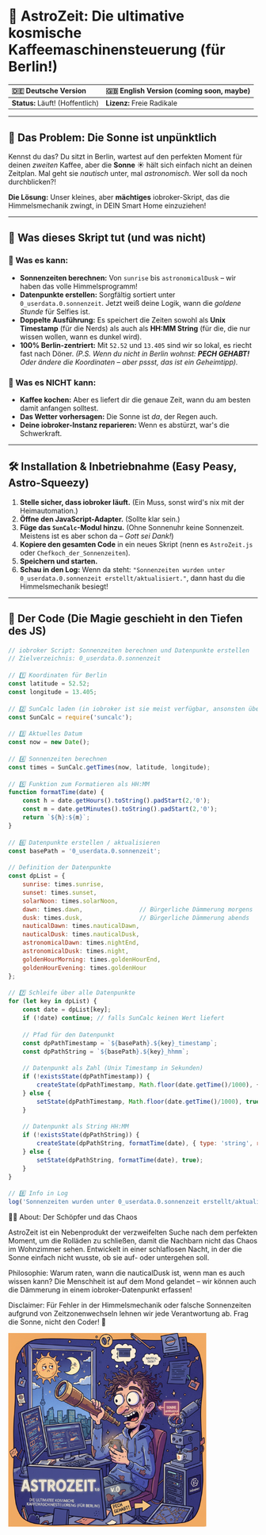 # 🚀 AstroZeit: Die ultimative kosmische Kaffeemaschinensteuerung (für Berlin!)

| 🇩🇪 Deutsche Version | 🇬🇧 English Version (coming soon, maybe) |
| :--- | :--- |
| **Status:** Läuft! (Hoffentlich) | **Lizenz:** Freie Radikale |



---

## 🧐 Das Problem: Die Sonne ist unpünktlich

Kennst du das? Du sitzt in Berlin, wartest auf den perfekten Moment für deinen *zweiten* Kaffee, aber die **Sonne** ☀️ hält sich einfach nicht an deinen Zeitplan. Mal geht sie *nautisch* unter, mal *astronomisch*. Wer soll da noch durchblicken?!

**Die Lösung:** Unser kleines, aber **mächtiges** iobroker-Skript, das die Himmelsmechanik zwingt, in DEIN Smart Home einzuziehen!

---

## 🌌 Was dieses Skript tut (und was nicht)

### 🥇 Was es kann:

* **Sonnenzeiten berechnen:** Von `sunrise` bis `astronomicalDusk` – wir haben das volle Himmelsprogramm!
* **Datenpunkte erstellen:** Sorgfältig sortiert unter `0_userdata.0.sonnenzeit`. Jetzt weiß deine Logik, wann die *goldene Stunde* für Selfies ist.
* **Doppelte Ausführung:** Es speichert die Zeiten sowohl als **Unix Timestamp** (für die Nerds) als auch als **HH:MM String** (für die, die nur wissen wollen, wann es dunkel wird).
* **100% Berlin-zentriert:** Mit `52.52` und `13.405` sind wir so lokal, es riecht fast nach Döner.
    *(P.S. Wenn du nicht in Berlin wohnst: **PECH GEHABT!** Oder ändere die Koordinaten – aber pssst, das ist ein Geheimtipp).*

### 🥈 Was es NICHT kann:

* **Kaffee kochen:** Aber es liefert dir die genaue Zeit, wann du am besten damit anfangen solltest.
* **Das Wetter vorhersagen:** Die Sonne ist *da*, der Regen auch.
* **Deine iobroker-Instanz reparieren:** Wenn es abstürzt, war's die Schwerkraft.

---

## 🛠️ Installation & Inbetriebnahme (Easy Peasy, Astro-Squeezy)

1.  **Stelle sicher, dass iobroker läuft.** (Ein Muss, sonst wird's nix mit der Heimautomation.)
2.  **Öffne den JavaScript-Adapter.** (Sollte klar sein.)
3.  **Füge das `SunCalc`-Modul hinzu.** (Ohne Sonnenuhr keine Sonnenzeit. Meistens ist es aber schon da – *Gott sei Dank!*)
4.  **Kopiere den gesamten Code** in ein neues Skript (nenn es `AstroZeit.js` oder `Chefkoch_der_Sonnenzeiten`).
5.  **Speichern und starten.**
6.  **Schau in den Log:** Wenn da steht: `"Sonnenzeiten wurden unter 0_userdata.0.sonnenzeit erstellt/aktualisiert."`, dann hast du die Himmelsmechanik besiegt!

---

## 📜 Der Code (Die Magie geschieht in den Tiefen des JS)

```javascript
// iobroker Script: Sonnenzeiten berechnen und Datenpunkte erstellen
// Zielverzeichnis: 0_userdata.0.sonnenzeit

// 1️⃣ Koordinaten für Berlin
const latitude = 52.52;
const longitude = 13.405;

// 2️⃣ SunCalc laden (in iobroker ist sie meist verfügbar, ansonsten über javascript-Adapter als npm-Modul)
const SunCalc = require('suncalc');

// 3️⃣ Aktuelles Datum
const now = new Date();

// 4️⃣ Sonnenzeiten berechnen
const times = SunCalc.getTimes(now, latitude, longitude);

// 5️⃣ Funktion zum Formatieren als HH:MM
function formatTime(date) {
    const h = date.getHours().toString().padStart(2,'0');
    const m = date.getMinutes().toString().padStart(2,'0');
    return `${h}:${m}`;
}

// 6️⃣ Datenpunkte erstellen / aktualisieren
const basePath = '0_userdata.0.sonnenzeit';

// Definition der Datenpunkte
const dpList = {
    sunrise: times.sunrise,
    sunset: times.sunset,
    solarNoon: times.solarNoon,
    dawn: times.dawn,                // Bürgerliche Dämmerung morgens
    dusk: times.dusk,                // Bürgerliche Dämmerung abends
    nauticalDawn: times.nauticalDawn,
    nauticalDusk: times.nauticalDusk,
    astronomicalDawn: times.nightEnd,
    astronomicalDusk: times.night,
    goldenHourMorning: times.goldenHourEnd,
    goldenHourEvening: times.goldenHour
};

// 7️⃣ Schleife über alle Datenpunkte
for (let key in dpList) {
    const date = dpList[key];
    if (!date) continue; // falls SunCalc keinen Wert liefert
    
    // Pfad für den Datenpunkt
    const dpPathTimestamp = `${basePath}.${key}_timestamp`;
    const dpPathString = `${basePath}.${key}_hhmm`;

    // Datenpunkt als Zahl (Unix Timestamp in Sekunden)
    if (!existsState(dpPathTimestamp)) {
        createState(dpPathTimestamp, Math.floor(date.getTime()/1000), { type: 'number', read: true, write: false });
    } else {
        setState(dpPathTimestamp, Math.floor(date.getTime()/1000), true);
    }

    // Datenpunkt als String HH:MM
    if (!existsState(dpPathString)) {
        createState(dpPathString, formatTime(date), { type: 'string', read: true, write: false });
    } else {
        setState(dpPathString, formatTime(date), true);
    }
}

// 8️⃣ Info in Log
log('Sonnenzeiten wurden unter 0_userdata.0.sonnenzeit erstellt/aktualisiert.');
```


👨‍🔬 About: Der Schöpfer und das Chaos

AstroZeit ist ein Nebenprodukt der verzweifelten Suche nach dem perfekten Moment, um die Rolläden zu schließen, damit die Nachbarn nicht das Chaos im Wohnzimmer sehen. Entwickelt in einer schlaflosen Nacht, in der die Sonne einfach nicht wusste, ob sie auf- oder untergehen soll.

Philosophie: Warum raten, wann die nauticalDusk ist, wenn man es auch wissen kann? Die Menschheit ist auf dem Mond gelandet – wir können auch die Dämmerung in einem iobroker-Datenpunkt erfassen!

Disclaimer: Für Fehler in der Himmelsmechanik oder falsche Sonnenzeiten aufgrund von Zeitzonenwechseln lehnen wir jede Verantwortung ab. Frag die Sonne, nicht den Coder! 🤪


<img src="https://github.com/jogiesp/astrozeitbeam/blob/main/pic/astrozeit1.png?raw=true" width="400" alt="Astrozeit">